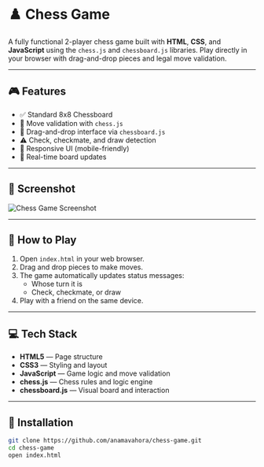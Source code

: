 # ♟️ Chess Game

A fully functional 2-player chess game built with **HTML**, **CSS**, and **JavaScript** using the `chess.js` and `chessboard.js` libraries. Play directly in your browser with drag-and-drop pieces and legal move validation.

---

## 🎮 Features

- ✅ Standard 8x8 Chessboard
- 🧠 Move validation with `chess.js`
- 🎯 Drag-and-drop interface via `chessboard.js`
- ⚠️ Check, checkmate, and draw detection
- 📱 Responsive UI (mobile-friendly)
- 🔄 Real-time board updates

---

## 📸 Screenshot

![Chess Game Screenshot](preview.png) <!-- Add an actual screenshot if available -->

---

## 🚀 How to Play

1. Open `index.html` in your web browser.
2. Drag and drop pieces to make moves.
3. The game automatically updates status messages:
   - Whose turn it is
   - Check, checkmate, or draw
4. Play with a friend on the same device.

---

## 💻 Tech Stack

- **HTML5** — Page structure
- **CSS3** — Styling and layout
- **JavaScript** — Game logic and move validation
- **chess.js** — Chess rules and logic engine
- **chessboard.js** — Visual board and interaction

---

## 📁 Installation

```bash
git clone https://github.com/anamavahora/chess-game.git
cd chess-game
open index.html
